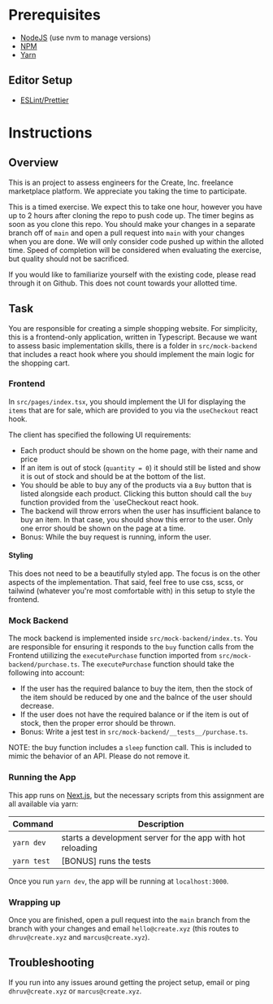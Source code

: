 <h1 align="center"></h1>

# Prerequisites

- [NodeJS](https://nodejs.org/en/) (use nvm to manage versions)
- [NPM](https://www.npmjs.com/get-npm)
- [Yarn](https://classic.yarnpkg.com/en/docs/install/#mac-stable)

## Editor Setup
- [ESLint/Prettier](https://eslint.org/docs/user-guide/integrations#editors)

# Instructions

## Overview

This is an project to assess engineers for the Create, Inc. freelance marketplace platform. We appreciate you taking the time to participate.

This is a timed exercise. We expect this to take one hour, however you have up to 2 hours after cloning the repo to push code up. The timer begins as soon as you clone this repo. You should make your changes in a separate branch off of `main` and open a pull request into `main` with your changes when you are done. We will only consider code pushed up within the alloted time. Speed of completion will be considered when evaluating the exercise, but quality should not be sacrificed.

If you would like to familiarize yourself with the existing code, please read through it on Github. This does not count towards your allotted time.

## Task

You are responsible for creating a simple shopping website. For simplicity, this is a frontend-only application, written in Typescript. Because we want to assess basic implementation skills, there is a folder in `src/mock-backend` that includes a react hook where you should implement the main logic for the shopping cart.

### Frontend

In `src/pages/index.tsx`, you should implement the UI for displaying the `items` that are for sale, which are provided to you via the `useCheckout` react hook.

The client has specified the following UI requirements:

- Each product should be shown on the home page, with their name and price
- If an item is out of stock (`quantity = 0`) it should still be listed and show it is out of stock and should be at the bottom of the list.
- You should be able to buy any of the products via a `Buy` button that is listed alongside each product. Clicking this button should call the `buy` function provided from the `useCheckout react hook.
- The backend will throw errors when the user has insufficient balance to buy an item. In that case, you should show this error to the user. Only one error should be shown on the page at a time.
- Bonus: While the buy request is running, inform the user.

#### Styling
This does not need to be a beautifully styled app. The focus is on the other aspects of the implementation. That said, feel free to use css, scss, or tailwind (whatever you're most comfortable with) in this setup to style the frontend.  

### Mock Backend

The mock backend is implemented inside `src/mock-backend/index.ts`. You are responsible for ensuring it responds to the `buy` function calls from the Frontend utiilizing the `executePurchase` function imported from `src/mock-backend/purchase.ts`. The `executePurchase` function should take the following into account:

- If the user has the required balance to buy the item, then the stock of the item should be reduced by one and the balnce of the user should decrease.
- If the user does not have the required balance or if the item is out of stock, then the proper error should be thrown.
- Bonus: Write a jest test in `src/mock-backend/__tests__/purchase.ts`.

NOTE: the buy function includes a `sleep` function call. This is included to mimic the behavior of an API. Please do not remove it.

### Running the App
This app runs on [Next.js](https://nextjs.org/), but the necessary scripts from this assignment are all available via yarn:

| Command     | Description                                                |
| ----------- | ---------------------------------------------------------- |
| `yarn dev`  | starts a development server for the app with hot reloading |
| `yarn test` | [BONUS] runs the tests                                     |

Once you run `yarn dev`, the app will be running at `localhost:3000`.

### Wrapping up

Once you are finished, open a pull request into the `main` branch from the branch with your changes and email `hello@create.xyz` (this routes to `dhruv@create.xyz` and `marcus@create.xyz`).

## Troubleshooting
If you run into any issues around getting the project setup, email or ping `dhruv@create.xyz` or `marcus@create.xyz`.

